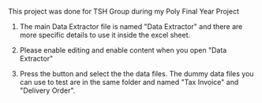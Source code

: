 This project was done for TSH Group during my Poly Final Year Project

1. The main Data Extractor file is named "Data Extractor" and there are more specific details to use it inside the excel sheet.

2. Please enable editing and enable content when you open "Data Extractor"

3. Press the button and select the the data files. The dummy data files you can use to test are in the same folder and named "Tax Invoice" and "Delivery Order".
